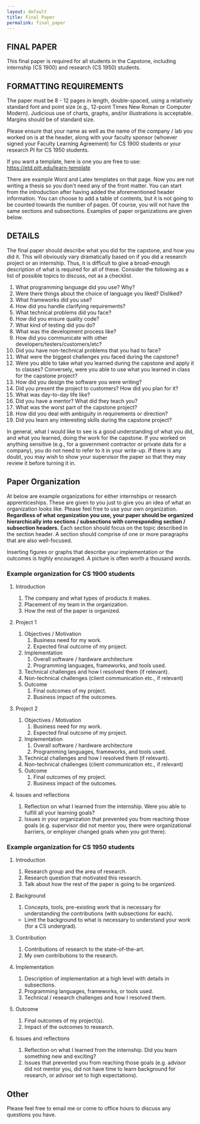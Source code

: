 ```yaml
---
layout: default
title: Final Paper
permalink: final_paper
---
```


## FINAL PAPER

This final paper is required for all students in the Capstone, including internship (CS 1900) and research (CS 1950) students.

## FORMATTING REQUIREMENTS

The paper must be 8 - 12 pages in length, double-spaced, using a relatively standard font and point size (e.g., 12-point Times New Roman or Computer Modern).  Judicious use of charts, graphs, and/or illustrations is acceptable.  Margins should be of standard size.

Please ensure that your name as well as the name of the company / lab you worked on is at the header, along with your faculty sponsor (whoever signed your Faculty Learning Agreement) for CS 1900 students or your research PI for CS 1950 students.

If you want a template, here is one you are free to use: https://etd.pitt.edu/learn-template

There are example Word and Latex templates on that page.  Now you are not writing a thesis so you don't need any of the front matter.  You can start from the introduction after having added the aforementioned header information.  You can choose to add a table of contents, but it is not going to be counted towards the number of pages.  Of course, you will not have the same sections and subsections.  Examples of paper organizations are given below.

## DETAILS

The final paper should describe what you did for the capstone, and how you did it.  This will obviously vary dramatically based on if you did a research project or an internship.  Thus, it is difficult to give a broad-enough description of what is required for all of these.  Consider the following as a list of possible topics to discuss, not as a checklist.

1. What programming language did you use?  Why?
2. Were there things about the choice of language you liked?  Disliked?
3. What frameworks did you use?
4. How did you handle clarifying requirements?
5. What technical problems did you face?
6. How did you ensure quality code?
7. What kind of testing did you do?
8. What was the development process like?
9. How did you communicate with other developers/testers/customers/etc?
10. Did you have non-technical problems that you had to face?
11. What were the biggest challenges you faced during the capstone?
12. Were you able to take what you learned during the capstone and apply it to classes?  Conversely, were you able to use what you learned in class for the capstone project?
13. How did you design the software you were writing?
14. Did you present the project to customers?  How did you plan for it?
15. What was day-to-day life like?
16. Did you have a mentor?  What did they teach you?
17. What was the worst part of the capstone project?
18. How did you deal with ambiguity in requirements or direction?
19. Did you learn any interesting skills during the capstone project?

In general, what I would like to see is a good understanding of what you did, and what you learned, doing the work for the capstone.  If you worked on anything sensitive (e.g., for a government contractor or private data for a company), you do not need to refer to it in your write-up.  If there is any doubt, you may wish to show your supervisor the paper so that they may review it before turning it in.

## Paper Organization

At below are example organizations for either internships or research
apprenticeships.  These are given to you just to give you an idea of
what an organization looks like.  Please feel free to use your own organization.
**Regardless of what organization you use, your paper should be organized
hierarchically into sections / subsections with corresponding section /
subsection headers.**  Each section should focus on the topic described in the
section header.  A section should comprise of one or more paragraphs that
are also well-focused.

Inserting figures or graphs that describe your implementation or the
outcomes is highly encouraged.  A picture is often worth a thousand words.

### Example organization for CS 1900 students

1. Introduction
    1. The company and what types of products it makes.
    1. Placement of my team in the organization.
    1. How the rest of the paper is organized.
    
1. Project 1
    1. Objectives / Motivation
        1. Business need for my work.
        1. Expected final outcome of my project.
    1. Implementation
        1. Overall software / hardware architecture
        1. Programming languages, frameworks, and tools used.
    1. Technical challenges and how I resolved them (if relevant).
    1. Non-technical challenges (client communication etc., if relevant)
    1. Outcome
        1. Final outcomes of my project.
        1. Business impact of the outcomes.

1. Project 2
    1. Objectives / Motivation
        1. Business need for my work.
        1. Expected final outcome of my project.
    1. Implementation
        1. Overall software / hardware architecture
        1. Programming languages, frameworks, and tools used.
    1. Technical challenges and how I resolved them (if relevant).
    1. Non-technical challenges (client communication etc., if relevant)
    1. Outcome
        1. Final outcomes of my project.
        1. Business impact of the outcomes.
        
1. Issues and reflections
    1. Reflection on what I learned from the internship.  Were you able to fulfill all your learning goals?
    1. Issues in your organization that prevented you from reaching those goals (e.g. supervisor did not mentor you, there were organizational barriers, or employer changed goals when you got there).

### Example organization for CS 1950 students

1. Introduction
    1. Research group and the area of research.
    1. Research question that motivated this research.
    1. Talk about how the rest of the paper is going to be organized.

1. Background
    1. Concepts, tools, pre-existing work that is necessary for understanding the contributions (with subsections for each).
    * Limit the background to what is necessary to understand your work (for a CS undergrad).

3. Contribution
    1. Contributions of research to the state-of-the-art.
    1. My own contributions to the research.
  
1. Implementation
    1. Description of implementation at a high level with details in subsections.
    1. Programming languages, frameworks, or tools used.
    1. Technical / research challenges and how I resolved them.
    
1. Outcome
    1. Final outcomes of my project(s).
    1. Impact of the outcomes to research.

1. Issues and reflections
    1. Reflection on what I learned from the internship.  Did you learn something new and exciting?
    1. Issues that prevented you from reaching those goals (e.g. advisor did not mentor you, did not have time to learn background for research, or advisor set to high expectations).
    
## Other

Please feel free to email me or come to office hours to discuss any questions you have.  
